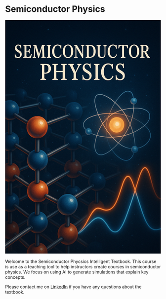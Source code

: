 # Semiconductor Physics

![](./img/cover.png)

Welcome to the Semiconductor Phycsics Intelligent Textbook.
This course is use as a teaching tool to help instructors create
courses in semiconductor physics.  We focus on using AI to
generate simulations that explain key concepts.

Please contact me on [LinkedIn](https://www.linkedin.com/in/danmccreary/) if you have
any questions about the textbook.
